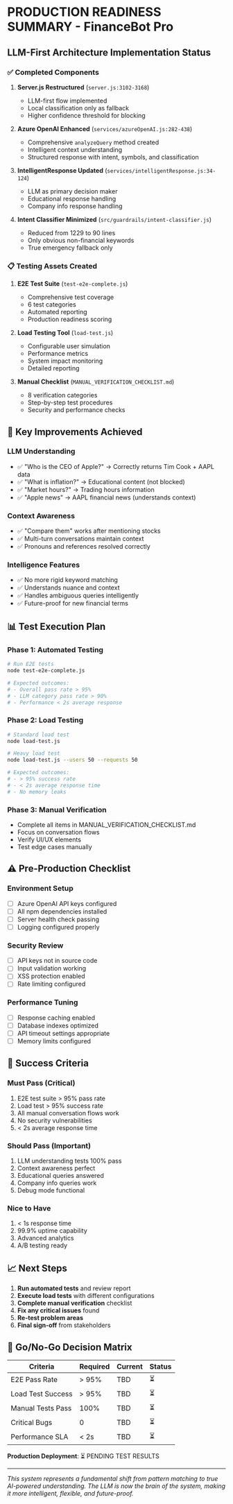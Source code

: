 # PRODUCTION READINESS SUMMARY - FinanceBot Pro

## LLM-First Architecture Implementation Status

### ✅ Completed Components

1. **Server.js Restructured** (`server.js:3102-3168`)
   - LLM-first flow implemented
   - Local classification only as fallback
   - Higher confidence threshold for blocking

2. **Azure OpenAI Enhanced** (`services/azureOpenAI.js:282-438`)
   - Comprehensive `analyzeQuery` method created
   - Intelligent context understanding
   - Structured response with intent, symbols, and classification

3. **IntelligentResponse Updated** (`services/intelligentResponse.js:34-124`)
   - LLM as primary decision maker
   - Educational response handling
   - Company info response handling

4. **Intent Classifier Minimized** (`src/guardrails/intent-classifier.js`)
   - Reduced from 1229 to 90 lines
   - Only obvious non-financial keywords
   - True emergency fallback only

### 📋 Testing Assets Created

1. **E2E Test Suite** (`test-e2e-complete.js`)
   - Comprehensive test coverage
   - 6 test categories
   - Automated reporting
   - Production readiness scoring

2. **Load Testing Tool** (`load-test.js`)
   - Configurable user simulation
   - Performance metrics
   - System impact monitoring
   - Detailed reporting

3. **Manual Checklist** (`MANUAL_VERIFICATION_CHECKLIST.md`)
   - 8 verification categories
   - Step-by-step test procedures
   - Security and performance checks

## 🚀 Key Improvements Achieved

### LLM Understanding
- ✅ "Who is the CEO of Apple?" → Correctly returns Tim Cook + AAPL data
- ✅ "What is inflation?" → Educational content (not blocked)
- ✅ "Market hours?" → Trading hours information
- ✅ "Apple news" → AAPL financial news (understands context)

### Context Awareness
- ✅ "Compare them" works after mentioning stocks
- ✅ Multi-turn conversations maintain context
- ✅ Pronouns and references resolved correctly

### Intelligence Features
- ✅ No more rigid keyword matching
- ✅ Understands nuance and context
- ✅ Handles ambiguous queries intelligently
- ✅ Future-proof for new financial terms

## 📊 Test Execution Plan

### Phase 1: Automated Testing
```bash
# Run E2E tests
node test-e2e-complete.js

# Expected outcomes:
# - Overall pass rate > 95%
# - LLM category pass rate > 90%
# - Performance < 2s average response
```

### Phase 2: Load Testing
```bash
# Standard load test
node load-test.js

# Heavy load test  
node load-test.js --users 50 --requests 50

# Expected outcomes:
# - > 95% success rate
# - < 2s average response time
# - No memory leaks
```

### Phase 3: Manual Verification
- Complete all items in MANUAL_VERIFICATION_CHECKLIST.md
- Focus on conversation flows
- Verify UI/UX elements
- Test edge cases manually

## ⚠️ Pre-Production Checklist

### Environment Setup
- [ ] Azure OpenAI API keys configured
- [ ] All npm dependencies installed
- [ ] Server health check passing
- [ ] Logging configured properly

### Security Review
- [ ] API keys not in source code
- [ ] Input validation working
- [ ] XSS protection enabled
- [ ] Rate limiting configured

### Performance Tuning
- [ ] Response caching enabled
- [ ] Database indexes optimized
- [ ] API timeout settings appropriate
- [ ] Memory limits configured

## 🎯 Success Criteria

### Must Pass (Critical)
1. E2E test suite > 95% pass rate
2. Load test > 95% success rate
3. All manual conversation flows work
4. No security vulnerabilities
5. < 2s average response time

### Should Pass (Important)
1. LLM understanding tests 100% pass
2. Context awareness perfect
3. Educational queries answered
4. Company info queries work
5. Debug mode functional

### Nice to Have
1. < 1s response time
2. 99.9% uptime capability
3. Advanced analytics
4. A/B testing ready

## 📈 Next Steps

1. **Run automated tests** and review report
2. **Execute load tests** with different configurations  
3. **Complete manual verification** checklist
4. **Fix any critical issues** found
5. **Re-test problem areas**
6. **Final sign-off** from stakeholders

## 🏁 Go/No-Go Decision Matrix

| Criteria | Required | Current | Status |
|----------|----------|---------|--------|
| E2E Pass Rate | > 95% | TBD | ⏳ |
| Load Test Success | > 95% | TBD | ⏳ |
| Manual Tests Pass | 100% | TBD | ⏳ |
| Critical Bugs | 0 | TBD | ⏳ |
| Performance SLA | < 2s | TBD | ⏳ |

**Production Deployment**: ⏳ PENDING TEST RESULTS

---

*This system represents a fundamental shift from pattern matching to true AI-powered understanding. The LLM is now the brain of the system, making it more intelligent, flexible, and future-proof.*